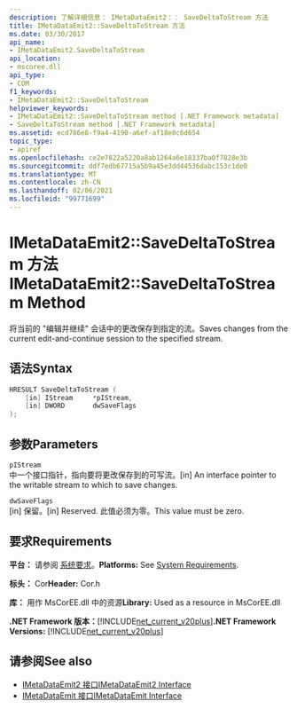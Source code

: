 ```yaml
---
description: 了解详细信息： IMetaDataEmit2：： SaveDeltaToStream 方法
title: IMetaDataEmit2::SaveDeltaToStream 方法
ms.date: 03/30/2017
api_name:
- IMetaDataEmit2.SaveDeltaToStream
api_location:
- mscoree.dll
api_type:
- COM
f1_keywords:
- IMetaDataEmit2::SaveDeltaToStream
helpviewer_keywords:
- IMetaDataEmit2::SaveDeltaToStream method [.NET Framework metadata]
- SaveDeltaToStream method [.NET Framework metadata]
ms.assetid: ecd786e8-f9a4-4190-a6ef-af18e8c6d654
topic_type:
- apiref
ms.openlocfilehash: ce2e7822a5220a8ab1264a6e18337ba0f7828e3b
ms.sourcegitcommit: ddf7edb67715a5b9a45e3dd44536dabc153c1de0
ms.translationtype: MT
ms.contentlocale: zh-CN
ms.lasthandoff: 02/06/2021
ms.locfileid: "99771699"
---
```

# <a name="imetadataemit2savedeltatostream-method"></a><span data-ttu-id="05f1e-103">IMetaDataEmit2::SaveDeltaToStream 方法</span><span class="sxs-lookup"><span data-stu-id="05f1e-103">IMetaDataEmit2::SaveDeltaToStream Method</span></span>

<span data-ttu-id="05f1e-104">将当前的 "编辑并继续" 会话中的更改保存到指定的流。</span><span class="sxs-lookup"><span data-stu-id="05f1e-104">Saves changes from the current edit-and-continue session to the specified stream.</span></span>  
  
## <a name="syntax"></a><span data-ttu-id="05f1e-105">语法</span><span class="sxs-lookup"><span data-stu-id="05f1e-105">Syntax</span></span>  
  
```cpp  
HRESULT SaveDeltaToStream (  
    [in] IStream     *pIStream,
    [in] DWORD       dwSaveFlags  
);  
```  
  
## <a name="parameters"></a><span data-ttu-id="05f1e-106">参数</span><span class="sxs-lookup"><span data-stu-id="05f1e-106">Parameters</span></span>  

 `pIStream`  
 <span data-ttu-id="05f1e-107">中一个接口指针，指向要将更改保存到的可写流。</span><span class="sxs-lookup"><span data-stu-id="05f1e-107">[in] An interface pointer to the writable stream to which to save changes.</span></span>  
  
 `dwSaveFlags`  
 <span data-ttu-id="05f1e-108">[in] 保留。</span><span class="sxs-lookup"><span data-stu-id="05f1e-108">[in] Reserved.</span></span> <span data-ttu-id="05f1e-109">此值必须为零。</span><span class="sxs-lookup"><span data-stu-id="05f1e-109">This value must be zero.</span></span>  
  
## <a name="requirements"></a><span data-ttu-id="05f1e-110">要求</span><span class="sxs-lookup"><span data-stu-id="05f1e-110">Requirements</span></span>  

 <span data-ttu-id="05f1e-111">**平台：** 请参阅 [系统要求](../../get-started/system-requirements.md)。</span><span class="sxs-lookup"><span data-stu-id="05f1e-111">**Platforms:** See [System Requirements](../../get-started/system-requirements.md).</span></span>  
  
 <span data-ttu-id="05f1e-112">**标头：** Cor</span><span class="sxs-lookup"><span data-stu-id="05f1e-112">**Header:** Cor.h</span></span>  
  
 <span data-ttu-id="05f1e-113">**库：** 用作 MsCorEE.dll 中的资源</span><span class="sxs-lookup"><span data-stu-id="05f1e-113">**Library:** Used as a resource in MsCorEE.dll</span></span>  
  
 <span data-ttu-id="05f1e-114">**.NET Framework 版本：**[!INCLUDE[net_current_v20plus](../../../../includes/net-current-v20plus-md.md)]</span><span class="sxs-lookup"><span data-stu-id="05f1e-114">**.NET Framework Versions:** [!INCLUDE[net_current_v20plus](../../../../includes/net-current-v20plus-md.md)]</span></span>  
  
## <a name="see-also"></a><span data-ttu-id="05f1e-115">请参阅</span><span class="sxs-lookup"><span data-stu-id="05f1e-115">See also</span></span>

- [<span data-ttu-id="05f1e-116">IMetaDataEmit2 接口</span><span class="sxs-lookup"><span data-stu-id="05f1e-116">IMetaDataEmit2 Interface</span></span>](imetadataemit2-interface.md)
- [<span data-ttu-id="05f1e-117">IMetaDataEmit 接口</span><span class="sxs-lookup"><span data-stu-id="05f1e-117">IMetaDataEmit Interface</span></span>](imetadataemit-interface.md)
